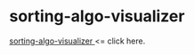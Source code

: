 # sorting-algo-visualizer

<a href="https://nisargjadvani.github.io/sorting-algo-visualizer/">sorting-algo-visualizer </a>   <= click here.
